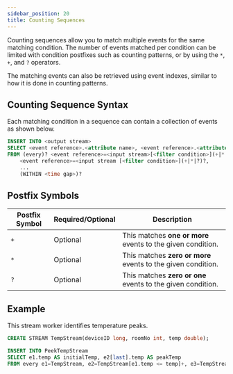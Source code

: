 ```yaml
---
sidebar_position: 20
title: Counting Sequences
---
```


Counting sequences allow you to match multiple events for the same matching condition. The number of events matched per condition can be limited with condition postfixes such as counting patterns, or by using the `*`, `+`, and `?` operators.

The matching events can also be retrieved using event indexes, similar to how it is done in counting patterns.

## Counting Sequence Syntax

Each matching condition in a sequence can contain a collection of events as shown below.

```sql
INSERT INTO <output stream>
SELECT <event reference>.<attribute name>, <event reference>.<attribute name>, ...
FROM (every)? <event reference>=<input stream>[<filter condition>](+|*|?)?,
    <event reference>=<input stream [<filter condition>](+|*|?)?,
    ...
    (WITHIN <time gap>)?     
```

## Postfix Symbols

|Postfix Symbol|Required/Optional |Description|
|---------|---------|---------|
| `+` | Optional |This matches **one or more** events to the given condition. |
| `*` | Optional |This matches **zero or more** events to the given condition. |
| `?` | Optional |This matches **zero or one** events to the given condition. |

## Example

This stream worker identifies temperature peaks.

```sql
CREATE STREAM TempStream(deviceID long, roomNo int, temp double);

INSERT INTO PeekTempStream
SELECT e1.temp AS initialTemp, e2[last].temp AS peakTemp
FROM every e1=TempStream, e2=TempStream[e1.temp <= temp]+, e3=TempStream[e2[last].temp > temp];
```
